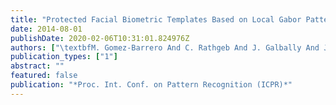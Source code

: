 ```yaml
---
title: "Protected Facial Biometric Templates Based on Local Gabor Patterns and Adaptive Bloom Filters"
date: 2014-08-01
publishDate: 2020-02-06T10:31:01.824976Z
authors: ["\textbfM. Gomez-Barrero And C. Rathgeb And J. Galbally And J. Fierrez And C. Busch"]
publication_types: ["1"]
abstract: ""
featured: false
publication: "*Proc. Int. Conf. on Pattern Recognition (ICPR)*"
---
```


